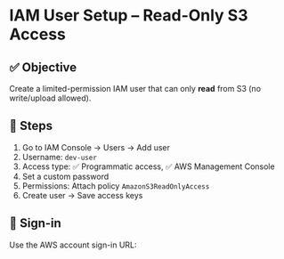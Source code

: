 # IAM User Setup – Read-Only S3 Access

## ✅ Objective
Create a limited-permission IAM user that can only **read** from S3 (no write/upload allowed).

## 🧭 Steps

1. Go to IAM Console → Users → Add user
2. Username: `dev-user`
3. Access type: ✅ Programmatic access, ✅ AWS Management Console
4. Set a custom password
5. Permissions: Attach policy `AmazonS3ReadOnlyAccess`
6. Create user → Save access keys

## 🔐 Sign-in
Use the AWS account sign-in URL:
